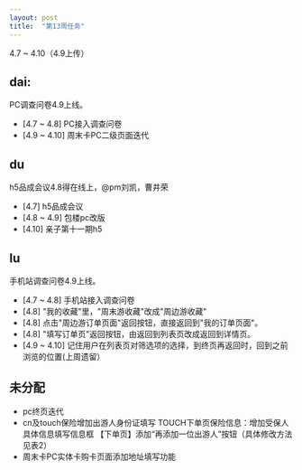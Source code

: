 ```yaml
---
layout: post
title:  "第13周任务"
---
```


4.7 ~ 4.10（4.9上传）

dai:
----
PC调查问卷4.9上线。

- [4.7 ~ 4.8] PC接入调查问卷
- [4.9 ~ 4.10] 周末卡PC二级页面迭代

du
--
h5品成会议4.8得在线上，@pm刘凯，曹井荣

- [4.7] h5品成会议
- [4.8 ~ 4.9] 包楼pc改版
- [4.10] 亲子第十一期h5

lu
--
手机站调查问卷4.9上线。

- [4.7 ~ 4.8] 手机站接入调查问卷
- [4.8] "我的收藏"里，"周末游收藏"改成"周边游收藏"
- [4.8] 点击"周边游订单页面"返回按钮，直接返回到"我的订单页面"。
- [4.8] "填写订单页"返回按钮，由返回到列表页改成返回到详情页。
- [4.9 ~ 4.10] 记住用户在列表页对筛选项的选择，到终页再返回时，回到之前浏览的位置(上周遗留）


未分配
------
  - pc终页迭代
  - cn及touch保险增加出游人身份证填写
    TOUCH下单页保险信息：增加受保人具体信息填写信息框
    【下单页】添加“再添加一位出游人”按钮（具体修改方法见表2）
  - 周末卡PC实体卡购卡页面添加地址填写功能

